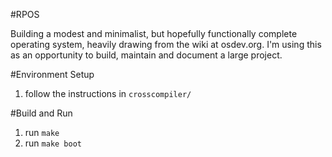 #RPOS

Building a modest and minimalist, but hopefully functionally complete operating system, heavily drawing from the wiki at osdev.org. I'm using this as an opportunity to build, maintain and document a large project.

#Environment Setup

1. follow the instructions in `crosscompiler/`

#Build and Run
1. run `make`
2. run `make boot`